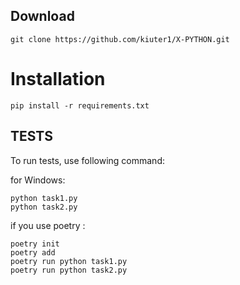 ## Download
```
git clone https://github.com/kiuter1/X-PYTHON.git
```

# Installation
```
pip install -r requirements.txt
```

## TESTS
To run tests, use following command:

for Windows:
```
python task1.py
python task2.py
```

if you use poetry :
```
poetry init
poetry add
poetry run python task1.py
poetry run python task2.py
```